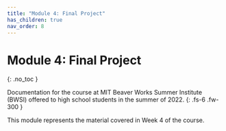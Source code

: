 ```yaml
---
title: "Module 4: Final Project"
has_children: true
nav_order: 8
---
```


# Module 4: Final Project
{: .no_toc }

Documentation for the course at MIT Beaver Works Summer Institute (BWSI) offered to high school students in the summer of 2022.
{: .fs-6 .fw-300 }

This module represents the material covered in Week 4 of the course.